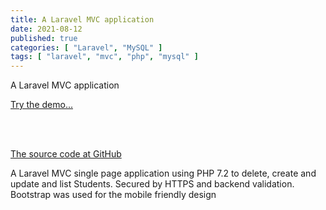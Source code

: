 ```yaml
---
title: A Laravel MVC application
date: 2021-08-12
published: true
categories: [ "Laravel", "MySQL" ]
tags: [ "laravel", "mvc", "php", "mysql" ]
---
```


A Laravel MVC application

<a href="https://laravel.persteenolsen.dk" target="_blank" title="Show persons">Try the demo...</a>

<br /><br />

<a href="https://github.com/persteenolsen/laravel" target="_blank">The source code at GitHub</a>

A Laravel MVC single page application using PHP 7.2 to delete, create and update and list Students. Secured by HTTPS and backend validation. Bootstrap was used for the mobile friendly design








